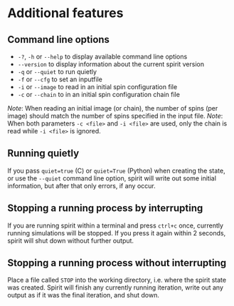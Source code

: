 Additional features
====================================================


Command line options
----------------------------------------------------
- `-?`, `-h` or `--help` to display available command line options
- `--version` to display information about the current spirit version
- `-q` or `--quiet` to run quietly
- `-f` or `--cfg` to set an inputfile
- `-i` or `--image` to read in an initial spin configuration file
- `-c` or `--chain` to in an initial spin configuration chain file

*Note*: When reading an initial image (or chain), the number of spins (per image) should match the number of spins specified in the input file.
*Note*: When both parameters `-c <file>` and `-i <file>` are used, only the chain is read while `-i <file>` is ignored.


Running quietly
----------------------------------------------------

If you pass `quiet=true` (C) or `quiet=True` (Python)
when creating the state, or use the `--quiet` command
line option, spirit will write out some initial
information, but after that only errors, if any occur.


Stopping a running process by interrupting
----------------------------------------------------

If you are running spirit within a terminal and press
`ctrl+c` once, currently running simulations will be
stopped. If you press it again within 2 seconds, spirit
will shut down without further output.


Stopping a running process without interrupting
----------------------------------------------------

Place a file called `STOP` into the working directory,
i.e. where the spirit state was created. Spirit will
finish any currently running iteration, write out any
output as if it was the final iteration, and shut down.